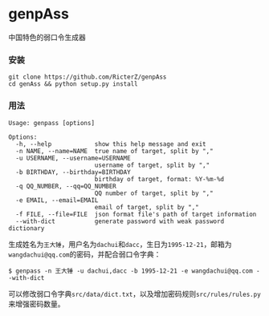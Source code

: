 # genpAss
中国特色的弱口令生成器

### 安装

    git clone https://github.com/RicterZ/genpAss
    cd genAss && python setup.py install
    
### 用法


    Usage: genpass [options]

    Options:
      -h, --help            show this help message and exit
      -n NAME, --name=NAME  true name of target, split by ","
      -u USERNAME, --username=USERNAME
                            username of target, split by ","
      -b BIRTHDAY, --birthday=BIRTHDAY
                            birthday of target, format: %Y-%m-%d
      -q QQ_NUMBER, --qq=QQ_NUMBER
                            QQ number of target, split by ","
      -e EMAIL, --email=EMAIL
                            email of target, split by ","
      -f FILE, --file=FILE  json format file's path of target information
      --with-dict           generate password with weak password dictionary


生成姓名为`王大锤`，用户名为`dachui`和`dacc`，生日为`1995-12-21`，邮箱为`wangdachui@qq.com`的密码，并配合弱口令字典：

    $ genpass -n 王大锤 -u dachui,dacc -b 1995-12-21 -e wangdachui@qq.com --with-dict

可以修改弱口令字典`src/data/dict.txt`，以及增加密码规则`src/rules/rules.py`来增强密码数量。  
  
      
